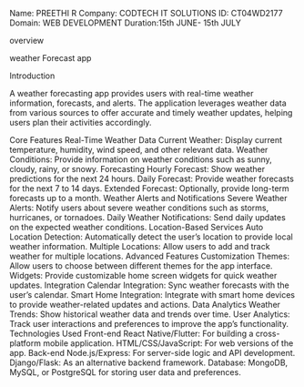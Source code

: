 Name: PREETHI R
Company: CODTECH IT SOLUTIONS
ID: CT04WD2177
Domain: WEB DEVELOPMENT
Duration:15th JUNE- 15th JULY


overview

weather Forecast app


Introduction

A weather forecasting app provides users with real-time weather information, forecasts, and alerts. The application leverages weather data from various sources to offer accurate and timely weather updates, helping users plan their activities accordingly.

Core Features
Real-Time Weather Data
Current Weather: Display current temperature, humidity, wind speed, and other relevant data.
Weather Conditions: Provide information on weather conditions such as sunny, cloudy, rainy, or snowy.
Forecasting
Hourly Forecast: Show weather predictions for the next 24 hours.
Daily Forecast: Provide weather forecasts for the next 7 to 14 days.
Extended Forecast: Optionally, provide long-term forecasts up to a month.
Weather Alerts and Notifications
Severe Weather Alerts: Notify users about severe weather conditions such as storms, hurricanes, or tornadoes.
Daily Weather Notifications: Send daily updates on the expected weather conditions.
 Location-Based Services
Auto Location Detection: Automatically detect the user’s location to provide local weather information.
Multiple Locations: Allow users to add and track weather for multiple locations.
Advanced Features
 Customization
Themes: Allow users to choose between different themes for the app interface.
Widgets: Provide customizable home screen widgets for quick weather updates.
 Integration
Calendar Integration: Sync weather forecasts with the user’s calendar.
Smart Home Integration: Integrate with smart home devices to provide weather-related updates and actions.
 Data Analytics
Weather Trends: Show historical weather data and trends over time.
User Analytics: Track user interactions and preferences to improve the app’s functionality.
Technologies Used
 Front-end
React Native/Flutter: For building a cross-platform mobile application.
HTML/CSS/JavaScript: For web versions of the app.
Back-end
Node.js/Express: For server-side logic and API development.
Django/Flask: As an alternative backend framework.
Database: MongoDB, MySQL, or PostgreSQL for storing user data and preferences.
